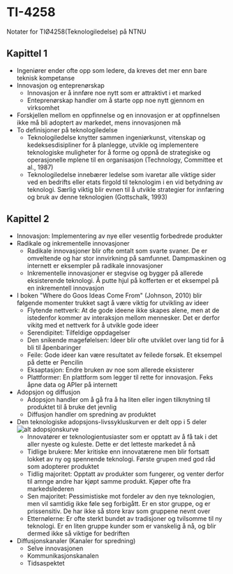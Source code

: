 # TI-4258
Notater for TIØ4258(Teknologiledelse) på NTNU

## Kapittel 1

* Ingeniører ender ofte opp som ledere, da kreves det mer enn bare teknisk kompetanse
* Innovasjon og enteprenørskap
  * Innovasjon er å innføre noe nytt som er attraktivt i et marked
  * Enteprenørskap handler om å starte opp noe nytt gjennom en virksomhet
* Forskjellen mellom en oppfinnelse og en innovasjon er at oppfinnelsen ikke må bli adoptert av markedet, mens innovasjonen må
* To definisjoner på teknologiledelse
  * Teknologiledelse knytter sammen ingeniørkunst, vitenskap og kedeksesdisipliner for å planlegge, utvikle og implementere teknologiske muligheter for å forme og oppnå de strategiske og operasjonelle mplene til en organisasjon (Technology, Committee et al., 1987)
  * Teknologiledelse innebærer ledelse som ivaretar alle viktige sider ved en bedrifts eller etats firgold til teknologim i en vid betydning av teknologi. Særlig viktig blir evnen til å utvikle strategier for innfæring og bruk av denne teknologien (Gottschalk, 1993)

## Kapittel 2

* Innovasjon: Implementering av nye eller vesentlig forbedrede produkter
* Radikale og inkrementelle innovasjoner
  * Radikale innovasjoner blir ofte omtalt som svarte svaner. De er omveltende og har stor innvirkning på samfunnet. Dampmaskinen og internett er eksempler på radikale innovasjoner
  * Inkrementelle innovasjoner er stegvise og bygger på allerede eksisterende teknologi. Å putte hjul på kofferten er et eksempel på en inkrementell innovasjon
* I boken "Where do Goos Ideas Come From" (Johnson, 2010) blir følgende momenter trukket sagt å være viktig for utvikling av ideer
  * Flytende nettverk: At de gode ideene ikke skapes alene, men at de istedenfor kommer av interaksjon mellom mennesker. Det er derfor vikitg med et nettverk for å utvikle gode ideer
  * Serendipitet: Tilfeldige oppdagelser
  * Den snikende magefølelsen: Ideer blir ofte utviklet over lang tid for å bli til åpenbaringer
  * Feile: Gode ideer kan være resultatet av feilede forsøk. Et eksempel på dette er Pencilin
  * Eksaptasjon: Endre bruken av noe som allerede eksisterer
  * Plattformer: En plattform som legger til rette for innovasjon. Feks åpne data og APIer på internett
* Adopsjon og diffusjon
  * Adopsjon handler om å gå fra å ha liten eller ingen tilknytning til produktet til å bruke det jevnlig
  * Diffusjon handler om spredning av produktet
* Den teknologiske adopsjons-livssykluskurven er delt opp i 5 deler
![alt adopsjonskurve](http://i1.wp.com/joshuafischer.com/wp-content/uploads/2016/02/TechnologyAdoptionLifecycle.jpg)
  * Innovatører er teknologientusiaster som er opptatt av å få tak i det aller nyeste og kuleste. Dette er det letteste markedet å nå
  * Tidlige brukere: Mer kritiske enn innovatærene men blir fortsatt lokket av ny og spennende teknologi. Første grupen med god råd som adopterer produktet
  * Tidlig majoritet: Opptatt av produkter som fungerer, og venter derfor til amnge andre har kjøpt samme produkt. Kjøper ofte fra markedslederen
  * Sen majoritet: Pessimistiske mot fordeler av den nye teknologien, men vil samtidig ikke føle seg forbigått. Er en stor gruppe, og er prissensitiv. De har ikke så store krav som gruppene nevnt over
  * Etternølerne: Er ofte sterkt bundet av tradisjoner og tvilsomme til ny teknologi. Er en liten gruppe kunder som er vanskelig å nå, og blir dermed ikke så viktige for bedriften
* Diffusjonskanaler (Kanaler for spredning)
  * Selve innovasjonen
  * Kommunikasjonskanalen
  * Tidsaspektet

